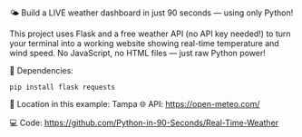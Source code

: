 🌤 Build a LIVE weather dashboard in just 90 seconds — using only Python!

This project uses Flask and a free weather API (no API key needed!) to turn your terminal into a working website showing real-time temperature and wind speed. No JavaScript, no HTML files — just raw Python power!

🔧 Dependencies:
```
pip install flask requests
```

📍 Location in this example: Tampa
🌐 API: https://open-meteo.com/

💻 Code: https://github.com/Python-in-90-Seconds/Real-Time-Weather

